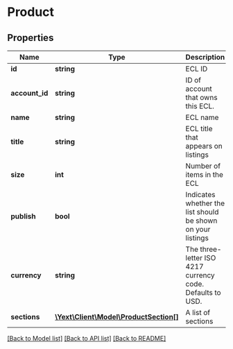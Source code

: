 # Product

## Properties
Name | Type | Description | Notes
------------ | ------------- | ------------- | -------------
**id** | **string** | ECL ID | [optional] 
**account_id** | **string** | ID of account that owns this ECL. | [optional] 
**name** | **string** | ECL name | [optional] 
**title** | **string** | ECL title that appears on listings | [optional] 
**size** | **int** | Number of items in the ECL | [optional] 
**publish** | **bool** | Indicates whether the list should be shown on your listings | [optional] 
**currency** | **string** | The three-letter ISO 4217 currency code. Defaults to USD. | [optional] 
**sections** | [**\Yext\Client\Model\ProductSection[]**](ProductSection.md) | A list of sections | [optional] 

[[Back to Model list]](../README.md#documentation-for-models) [[Back to API list]](../README.md#documentation-for-api-endpoints) [[Back to README]](../README.md)


